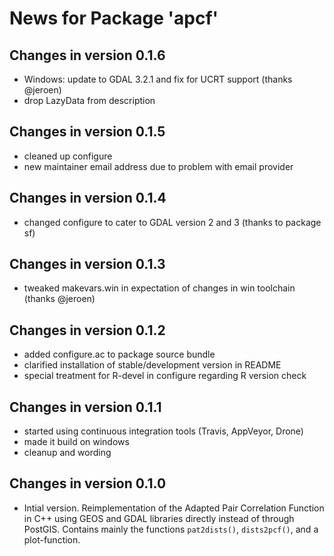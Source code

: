 # News for Package 'apcf'

## Changes in version 0.1.6
* Windows: update to GDAL 3.2.1 and fix for UCRT support  (thanks @jeroen)
* drop LazyData from description

## Changes in version 0.1.5
* cleaned up configure
* new maintainer email address due to problem with email provider

## Changes in version 0.1.4
* changed configure to cater to GDAL version 2 and 3 (thanks to package sf)

## Changes in version 0.1.3
* tweaked makevars.win in expectation of changes in win toolchain (thanks @jeroen)

## Changes in version 0.1.2
* added configure.ac to package source bundle
* clarified installation of stable/development version in README
* special treatment for R-devel in configure regarding R version check

## Changes in version 0.1.1
* started using continuous integration tools (Travis, AppVeyor, Drone)
* made it build on windows
* cleanup and wording

## Changes in version 0.1.0
* Intial version. Reimplementation of the Adapted Pair Correlation Function
  in C++ using GEOS and GDAL libraries directly instead of through PostGIS.
  Contains mainly the functions `pat2dists()`, `dists2pcf()`, and 
  a plot-function.
